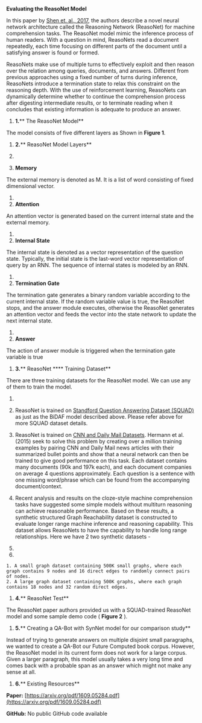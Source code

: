 **Evaluating the ReasoNet Model**

In this paper by [Shen et. al., 2017](https://arxiv.org/pdf/1609.05284.pdf), the authors describe a novel neural network architecture called the Reasoning Network (ReasoNet) for machine comprehension tasks. The ReasoNet model mimic the inference process of human readers. With a question in mind, ReasoNets read a document repeatedly, each time focusing on different parts of the document until a satisfying answer is found or formed.

ReasoNets make use of multiple turns to effectively exploit and then reason over the relation among queries, documents, and answers. Different from previous approaches using a fixed number of turns during inference, ReasoNets introduce a termination state to relax this constraint on the reasoning depth. With the use of reinforcement learning, ReasoNets can dynamically determine whether to continue the comprehension process after digesting intermediate results, or to terminate reading when it concludes that existing information is adequate to produce an answer.

1. **1.**** The ReasoNet Model**

The model consists of five different layers as Shown in **Figure 1**.

1. **2.**** ReasoNet Model Layers**

1.
  1. **Memory**

The external memory is denoted as M. It is a list of word consisting of fixed dimensional vector.

1.
  1. **Attention**

An attention vector is generated based on the current internal state and the external memory.

1.
  1. **Internal State**

The internal state is denoted as a vector representation of the question state. Typically, the initial state is the last-word vector representation of query by an RNN. The sequence of internal states is modeled by an RNN.

1.
  1. **Termination Gate**

The termination gate generates a binary random variable according to the current internal state. If the random variable value is true, the ReasoNet stops, and the answer module executes, otherwise the ReasoNet generates an attention vector and feeds the vector into the state network to update the next internal state.

1.
  1. **Answer**

The action of answer module is triggered when the termination gate variable is true

1. **3.**** ReasoNet **** Training Dataset**

There are three training datasets for the ReasoNet model. We can use any of them to train the model.

1.
  1. ReasoNet is trained on [Standford Question Answering Dataset (SQUAD)](https://rajpurkar.github.io/SQuAD-explorer/) as just as the BiDAF model described above. Please refer above for more SQUAD dataset details.
  2. ReasoNet is trained on [CNN and Daily Mail Datasets](https://cs.nyu.edu/~kcho/DMQA/). Hermann et al. (2015) seek to solve this problem by creating over a million training examples by pairing CNN and Daily Mail news articles with their summarized bullet points and show that a neural network can then be trained to give good performance on this task. Each dataset contains many documents (90k and 197k each), and each document companies on average 4 questions approximately. Each question is a sentence with one missing word/phrase which can be found from the accompanying document/context.
  3. Recent analysis and results on the cloze-style machine comprehension tasks have suggested some simple models without multiturn reasoning can achieve reasonable performance. Based on these results, a synthetic structured Graph Reachability dataset is constructed to evaluate longer range machine inference and reasoning capability. This dataset allows ReasoNets to have the capability to handle long range relationships. Here we have 2 two synthetic datasets -

1.
  1.
    1. A small graph dataset containing 500K small graphs, where each graph contains 9 nodes and 16 direct edges to randomly connect pairs of nodes.
    2. A large graph dataset containing 500K graphs, where each graph contains 18 nodes and 32 random direct edges.



1. **4.**** ReasoNet Test**

The ReasoNet paper authors provided us with a SQUAD-trained ReasoNet model and some sample demo code ( **Figure 2** ).

1. **5.**** Creating a QA-Bot with SynNet model for our comparison study**

Instead of trying to generate answers on multiple disjoint small paragraphs, we wanted to create a QA-Bot our Future Computed book corpus. However, the ReasoNet model in its current form does not work for a large corpus. Given a larger paragraph, this model usually takes a very long time and comes back with a probable span as an answer which might not make any sense at all.

1. **6.**** Existing Resources**

**Paper:** [https://arxiv.org/pdf/1609.05284.pdf](https://arxiv.org/pdf/1609.05284.pdf)

**GitHub:** No public GitHub code available